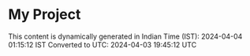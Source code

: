 # My Project

This content is dynamically generated in Indian Time (IST): 2024-04-04 01:15:12 IST
Converted to UTC: 2024-04-03 19:45:12 UTC
